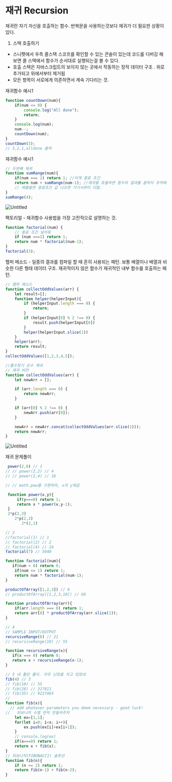 # 재귀 Recursion

재귀란 자기 자신을 호출하는 함수. 반복문을 사용하는것보다 재귀가 더 필요한 상황이 있다.

1. 스택 호출하기
- 스니펫에서 우측 콜스택 스코프를 확인할 수 있는 콘솔이 있는데 코드를 디버깅 해보면 콜 스택에서 함수가 순서대로 실행되는걸 볼 수 있다.
- 호출 스택은 자바스크립트의 보이지 않는 곳에서 작동하는 정적 데이터 구조 . 위로 추가되고 위에서부터 제거됨
- 모든 항목이 서로에게 의존하면서 계속 기다리는 것.

재귀함수 예시1

```jsx
function countDown(num){
	if(num <= 0) {
		console.log("All done");
		return;
	}
	console.log(num);
	num--;
	countDown(num);
}
countDown(3);
// 3,2,1,alldone 출력
```

재귀함수 예시1

```jsx
// 두번째 재귀
function sumRange(num){
    if(num === 1) return 1; //이게 종료 조건
    return num + sumRange(num-1); //재귀를 호출하면 함수의 결과를 끝까지 추적해 기다린다.
    // 예를들면 종료조건 값 나오면 거기서부터 더함.
}
sumRange(4);
```

![Untitled](https://s3-us-west-2.amazonaws.com/secure.notion-static.com/79eb66de-17c6-4037-a849-a6133e6b8dd7/Untitled.png)

팩토리얼 - 재귀함수 사용법을 가장 고전적으로 설명하는 것.

```jsx
function factorial(num) {
    // 종료 조건 넣어줘
    if (num ===1) return 1;
    return num * factorial(num-1);
}
factorial(3);
```

헬퍼 메소드 - 일종의 결과를 컴파일 할 때 흔히 사용되는 패턴. 보통 배열이나 배열과 비슷한 다른 형태 데이터 구조. 재귀적이지 않은 함수가 재귀적인 내부 함수를 호출하는 패턴.

```jsx
// 헬퍼 메소드
function collectOddValues(arr) {
    let result=[];
    function helper(helperInput){
        if (helperInput.length === 0) {
            return;
        }
        if (helperInput[0] % 2 !== 0) {
            result.push(helperInput[0])
        }
        helper(helperInput.slice(1))
    }
    helper(arr);
    return result;
}
collectOddValues([1,2,3,4,5]);
```

```jsx
//홀수찾기 순수 재귀
// 재귀 버전
function collectOddValues(arr) {
    let newArr = [];

    if (arr.length === 0) {
        return newArr;
    }

    if (arr[0] % 2 !== 0) {
        newArr.push(arr[0]);
    }

    newArr = newArr.concat(collectOddValues(arr.slice(1)));
    return newArr;
}
```

![Untitled](https://s3-us-west-2.amazonaws.com/secure.notion-static.com/53ce0aab-3944-4392-9127-5151dbe6b027/Untitled.png)

재귀 문제풀이

```jsx
 power(2,0) // 1
// // power(2,2) // 4
// // power(2,4) // 16

// // math.pow를 구현하라, x의 y제곱

 function power(x,y){
     if(y===0) return 1;
     return x * power(x,y-1);
 }
 2*p(2,3)
    2*p(2,2)
       2*(2,1)

// 2
//factorial(1) // 1
// factorial(2) // 2
// factorial(4) // 24
factorial(7) // 5040

function factorial(num){
   if(num < 0) return 0;
    if(num <= 1) return 1;
    return num * factorial(num-1);
}

productOfArray([1,2,3]) // 6
// productOfArray([1,2,3,10]) // 60

function productOfArray(arr){
    if(arr.length === 0) return 1;
    return arr[0] * productOfArray(arr.slice(1));
}

// 4
// SAMPLE INPUT/OUTPUT
recursiveRange(6) // 21
// recursiveRange(10) // 55 

function recursiveRange(x){
   if(x === 0) return 0;
   return x + recursiveRange(x-1);
}

// 5 내 틀린 풀이. 아주 난장을 치고 있었네
fib(4) // 3
// fib(10) // 55
// fib(28) // 317811
// fib(35) // 9227465
// 
function fib(x){
  // add whatever parameters you deem necessary - good luck!  
//   피보나치 수열 먼저 만들어주자
    let ex=[1,1];
    for(let i=0; i<x; i++){
        ex.push(ex[i]+ex[i+1]);
    }
    // console.log(ex)
    if(x===0) return 1;
    return x + fib(x);
}
// 피보나치(FIBONACCI) 솔루션
function fib(n){
    if (n <= 2) return 1;
    return fib(n-1) + fib(n-2);
}
```
